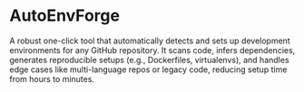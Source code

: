 # AutoEnvForge
A robust one-click tool that automatically detects and sets up development environments for any GitHub repository. It scans code, infers dependencies, generates reproducible setups (e.g., Dockerfiles, virtualenvs), and handles edge cases like multi-language repos or legacy code, reducing setup time from hours to minutes.
